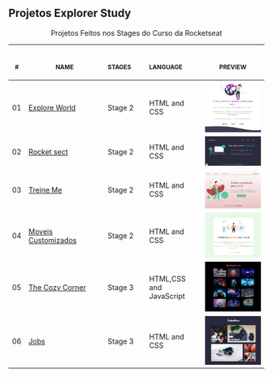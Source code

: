 ## Projetos Explorer Study

<p align="center">
    Projetos Feitos nos Stages do Curso da Rocketseat
    <br>
    <table>
    <thead>
        <tr>
            <th align="center">
                <img width="20" height="1"> 
                <p>
                    <small>#</small>
                </p>
            </th>
            <th align="center">
                <img width="300" height="1"> 
                <p> 
                    <small>
                        NAME
                    </small>
                </p>
            </th>
            <th align="center">
                <img width="140" height="1">
                <p align="left"> 
                    <small>
                    STAGES
                    </small>
                </p>
            </th>
            <th align="center">
                <img width="140" height="1">
                <p align="left"> 
                    <small>
                    LANGUAGE
                    </small>
                </p>
            </th>
            <th align="center">
                <img width="201" height="1">
                <p align="center"> 
                    <small>
                    PREVIEW
                    </small>
                </p>
            </th>
        </tr>
    </thead>
    <tbody>
        <tr>
            <td>01</td>
            <td><a href="01">Explore World</a></td>
            <td>Stage 2</td>
            <td>HTML and CSS</td>
            <td align="center">
            <a href="01"><img width="300px" src="/.github/01-preview.png" /></a></td>
        </tr>
        <tr>
            <td>02</td>
            <td><a href="02">Rocket sect</a></td>
            <td>Stage 2</td>
            <td>HTML and CSS</td>
            <td align="center">
            <a href="02"><img width="300px" src="/.github/02-preview.png" /></a></td>
        </tr>
        <tr>
            <td>03</td>
            <td><a href="03">Treine Me</a></td>
            <td>Stage 2</td>
            <td>HTML and CSS</td>
            <td align="center">
            <a href="03"><img width="300px" src="/.github/03-preview.png" /></a></td>
        </tr>
        <tr>
            <td>04</td>
            <td><a href="04">Moveis Customizados</a></td>
            <td>Stage 2</td>
            <td>HTML and CSS</td>
            <td align="center">
            <a href="04"><img width="300px" src="/.github/04-preview.png" /></a></td>
        </tr>
        <tr>
            <td>05</td>
            <td><a href="05">The Cozy Corner</a></td>
            <td>Stage 3</td>
            <td>HTML,CSS and JavaScript</td>
            <td align="center">
            <a href="05"><img width="300px" src="/.github/05-preview.png"/></a></td>
        </tr>
        <tr>
            <td>06</td>
            <td><a href="06">Jobs</a></td>
            <td>Stage 3</td>
            <td>HTML and CSS</td>
            <td align="center">
            <a href="06"><img width="300px" src="/.github/06-preview.png"/></a></td>
        </tr>
    </tbody>

</table></p>
